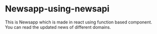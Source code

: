 # Newsapp-using-newsapi
This is Newsapp which is made in react using function based component. You can read the updated news of different domains.
